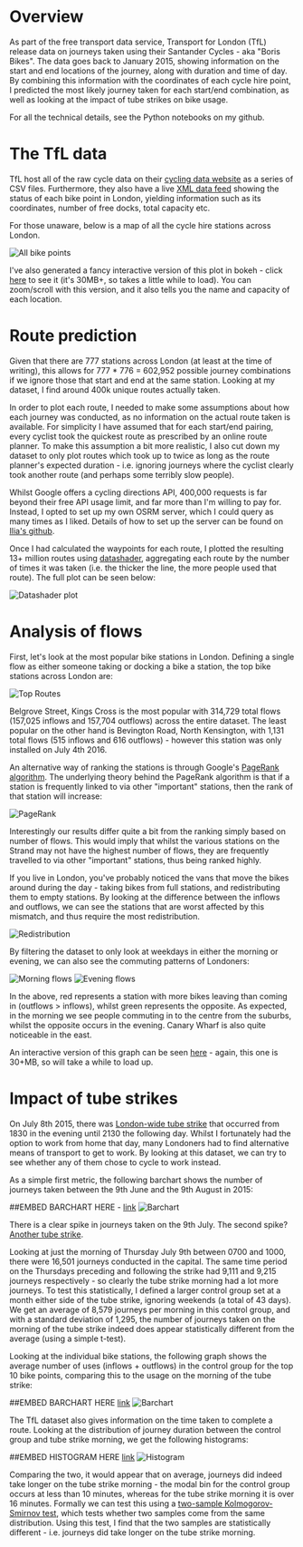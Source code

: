 # Overview

As part of the free transport data service, Transport for London (TfL) release data on journeys taken using their Santander Cycles - aka "Boris Bikes". The data goes back to January 2015, showing information on the start and end locations of the journey, along with duration and time of day. By combining this information with the coordinates of each cycle hire point, I predicted the most likely journey taken for each start/end combination, as well as looking at the impact of tube strikes on bike usage.

For all the technical details, see the Python notebooks on my github.

# The TfL data

TfL host all of the raw cycle data on their [cycling data website](http://cycling.data.tfl.gov.uk/) as a series of CSV files. Furthermore, they also have a live [XML data feed](https://tfl.gov.uk/tfl/syndication/feeds/cycle-hire/livecyclehireupdates.xml) showing the status of each bike point in London, yielding information such as its coordinates, number of free docks, total capacity etc. 

For those unaware, below is a map of all the cycle hire stations across London. 

![All bike points](bike_points.png)

I've also generated a fancy interactive version of this plot in bokeh - click [here](https://charlie1347.github.io/TfL_bikes/bokeh_plots/bike_points.html) to see it (it's 30MB+, so takes a little while to load). You can zoom/scroll with this version, and it also tells you the name and capacity of each location.

# Route prediction

Given that there are 777 stations across London (at least at the time of writing), this allows for 777 * 776 = 602,952 possible journey combinations if we ignore those that start and end at the same station. Looking at my dataset, I find around 400k unique routes actually taken.

In order to plot each route, I needed to make some assumptions about how each journey was conducted, as no information on the actual route taken is available. For simplicity I have assumed that for each start/end pairing, every cyclist took the quickest route as prescribed by an online route planner. To make this assumption a bit more realistic, I also cut down my dataset to only plot routes which took up to twice as long as the route planner's expected duration - i.e. ignoring journeys where the cyclist clearly took another route (and perhaps some terribly slow people).

Whilst Google offers a cycling directions API, 400,000 requests is far beyond their free API usage limit, and far more than I'm willing to pay for. Instead, I opted to set up my own OSRM server, which I could query as many times as I liked. Details of how to set up the server can be found on [Ilia's github](https://github.com/ilkarman/Movement-Visualisations/blob/master/01_TFL_Bikes/setup_osrm_vm.txt). 

Once I had calculated the waypoints for each route, I plotted the resulting 13+ million routes using [datashader](https://github.com/bokeh/datashader), aggregating each route by the number of times it was taken (i.e. the thicker the line, the more people used that route). The full plot can be seen below:

![Datashader plot](datashader_plot.PNG)

# Analysis of flows

First, let's look at the most popular bike stations in London. Defining a single flow as either someone taking or docking a bike a station, the top bike stations across London are: 

![Top Routes](top_routes.png)

Belgrove Street, Kings Cross is the most popular with 314,729 total flows (157,025 inflows and 157,704 outflows) across the entire dataset. The least popular on the other hand is Bevington Road, North Kensington, with 1,131 total flows (515 inflows and 616 outflows) - however this station was only installed on July 4th 2016.

An alternative way of ranking the stations is through Google's [PageRank algorithm](https://en.wikipedia.org/wiki/PageRank). The underlying theory behind the PageRank algorithm is that if a station is frequently linked to via other "important" stations, then the rank of that station will increase:

![PageRank](pagerank.png)

Interestingly our results differ quite a bit from the ranking simply based on number of flows. This would imply that whilst the various stations on the Strand may not have the highest number of flows, they are frequently travelled to via other "important" stations, thus being ranked highly. 

If you live in London, you've probably noticed the vans that move the bikes around during the day - taking bikes from full stations, and redistributing them to empty stations. By looking at the difference between the inflows and outflows, we can see the stations that are worst affected by this mismatch, and thus require the most redistribution.

![Redistribution](redistribution.png)

By filtering the dataset to only look at weekdays in either the morning or evening, we can also see the commuting patterns of Londoners:

![Morning flows](mornings.png)
![Evening flows](evenings.png)

In the above, red represents a station with more bikes leaving than coming in (outflows > inflows), whilst green represents the opposite. As expected, in the morning we see people commuting in to the centre from the suburbs, whilst the opposite occurs in the evening. Canary Wharf is also quite noticeable in the east. 

An interactive version of this graph can be seen [here](https://charlie1347.github.io/TfL_bikes/bokeh_plots/mornings_evenings.html) - again, this one is 30+MB, so will take a while to load up. 

# Impact of tube strikes

On July 8th 2015, there was [London-wide tube strike](http://www.bbc.co.uk/news/uk-england-london-33440369) that occurred from 1830 in the evening until 2130 the following day. Whilst I fortunately had the option to work from home that day, many Londoners had to find alternative means of transport to get to work. By looking at this dataset, we can try to see whether any of them chose to cycle to work instead.

As a simple first metric, the following barchart shows the number of journeys taken between the 9th June and the 9th August in 2015:

##EMBED BARCHART HERE - [link](https://charlie1347.github.io/TfL_bikes/bokeh_plots/journeys_per_day.html)
![Barchart](journeys_per_day.png)

There is a clear spike in journeys taken on the 9th July. The second spike? [Another tube strike](http://www.bbc.co.uk/news/live/uk-england-london-33674627).

Looking at just the morning of Thursday July 9th between 0700 and 1000, there were 16,501 journeys conducted in the capital. The same time period on the Thursdays preceding and following the strike had 9,111 and 9,215 journeys respectively - so clearly the tube strike morning had a lot more journeys. To test this statistically, I defined a larger control group set at a month either side of the tube strike, ignoring weekends (a total of 43 days). We get an average of 8,579 journeys per morning in this control group, and with a standard deviation of 1,295, the number of journeys taken on the morning of the tube strike indeed does appear statistically different from the average (using a simple t-test).

Looking at the individual bike stations, the following graph shows the average number of uses (inflows + outflows) in the control group for the top 10 bike points, comparing this to the usage on the morning of the tube strike:

##EMBED BARCHART HERE [link](https://charlie1347.github.io/TfL_bikes/bokeh_plots/top_stations.html)
![Barchart](top_stations.png)

The TfL dataset also gives information on the time taken to complete a route. Looking at the distribution of journey duration between the control group and tube strike morning, we get the following histograms:

##EMBED HISTOGRAM HERE [link](https://charlie1347.github.io/TfL_bikes/bokeh_plots/histogram.html)
![Histogram](histogram.png)

Comparing the two, it would appear that on average, journeys did indeed take longer on the tube strike morning - the modal bin for the control group occurs at less than 10 minutes, whereas for the tube strike morning it is over 16 minutes. Formally we can test this using a [two-sample Kolmogorov-Smirnov test](https://en.wikipedia.org/wiki/Kolmogorov%E2%80%93Smirnov_test#Two-sample_Kolmogorov.E2.80.93Smirnov_test), which tests whether two samples come from the same distribution. Using this test, I find that the two samples are statistically different - i.e. journeys did take longer on the tube strike morning. 
